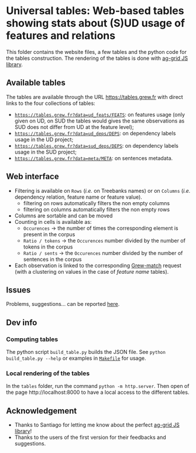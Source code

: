 # Universal tables: Web-based tables showing stats about (S)UD usage of features and relations

This folder contains the website files, a few tables and the python code for the tables construction.
The rendering of the tables is done with [ag-grid JS library](https://www.ag-grid.com/).

## Available tables

The tables are available through the URL https://tables.grew.fr with direct links to the four collections of tables:

* [`https://tables.grew.fr?data=ud_feats/FEATS`](https://tables.grew.fr?data=ud_feats/FEATS): on features usage (only given on UD, on SUD the tables would gives the same observations as SUD does not differ from UD at the feature level);
* [`https://tables.grew.fr?data=ud_deps/DEPS`](https://tables.grew.fr?data=ud_deps/DEPS): on dependency labels usage in the UD project;
* [`https://tables.grew.fr?data=sud_deps/DEPS`](https://tables.grew.fr?data=sud_deps/DEPS): on dependency labels usage in the SUD project;
* [`https://tables.grew.fr?data=meta/META`](https://tables.grew.fr?data=meta/META): on sentences metadata.

## Web interface 
 * Filtering is available on `Rows` (*i.e.* on Treebanks names) or on `Columns` (*i.e.* dependency relation, feature name or feature value).
    * filtering on rows automatically filters the non empty columns
    * filtering on columns automatically filters the non empty rows   
 * Columns are sortable and can be moved
 * Counting in cells is available as:
    * `Occurences` &rarr; the number of times the corresponding element is present in the corpus
    * `Ratio / tokens` &rarr; the `Occurences` number divided by the number of tokens in the corpus
    * `Ratio / sents` &rarr; the `Occurences` number divided by the number of sentences in the corpus
 * Each observation is linked to the corresponding [Grew-match](http://match.grew.fr) request (with a clustering on values in the case of *feature name* tables).

## Issues
Problems, suggestions… can be reported [here](https://github.com/surfacesyntacticud/tools/issues/new?labels=tables).

## Dev info

### Computing tables

The python script `build_table.py` builds the JSON file.
See `python build_table.py --help` or examples in [`Makefile`](./Makefile) for usage. 

### Local rendering of the tables

In the `tables` folder, run the command `python -m http.server`.
Then open of the page http://localhost:8000 to have a local access to the different tables.

## Acknowledgement

 * Thanks to Santiago for letting me know about the perfect [ag-grid JS library](https://www.ag-grid.com/)! 
 * Thanks to the users of the first version for their feedbacks and suggestions.
